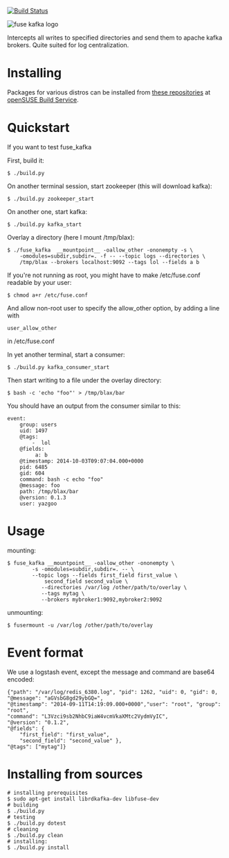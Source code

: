 [![Build Status](https://travis-ci.org/yazgoo/fuse_kafka.svg?branch=master)](https://travis-ci.org/yazgoo/fuse_kafka)

![fuse kafka logo](https://raw.githubusercontent.com/yazgoo/fuse_kafka/master/graphics/fuse_kafka_logo.png "Logo")

Intercepts all writes to specified directories and send them 
to apache kafka brokers.  Quite suited for log centralization.

Installing
==========

Packages for various distros can be installed from [these repositories](http://download.opensuse.org/repositories/home:/yazgoo/) at [openSUSE Build Service](https://build.opensuse.org/package/show/home:yazgoo/fuse_kafka).


Quickstart
==========

If you want to test fuse\_kafka

First, build it:

    $ ./build.py

On another terminal session, start zookeeper (this will download kafka):

    $ ./build.py zookeeper_start

On another one, start kafka:

    $ ./build.py kafka_start

Overlay a directory (here I mount /tmp/blax):

    $ ./fuse_kafka  __mountpoint__ -oallow_other -ononempty -s \
        -omodules=subdir,subdir=. -f -- --topic logs --directories \
        /tmp/blax --brokers localhost:9092 --tags lol --fields a b

If you're not running as root, you might have to make 
/etc/fuse.conf readable by your user:

    $ chmod a+r /etc/fuse.conf

And allow non-root user to specify the allow\_other option, by adding
a line with

    user_allow_other

in /etc/fuse.conf

In yet another terminal, start a consumer:

    $ ./build.py kafka_consumer_start

Then start writing to a file under the overlay directory:

    $ bash -c 'echo "foo"' > /tmp/blax/bar

You should have an output from the consumer similar to this:

    event:
        group: users
        uid: 1497
        @tags:
            -  lol
        @fields:
             a: b
        @timestamp: 2014-10-03T09:07:04.000+0000
        pid: 6485
        gid: 604
        command: bash -c echo "foo"
        @message: foo
        path: /tmp/blax/bar
        @version: 0.1.3
        user: yazgoo

Usage
=====

mounting:

    $ fuse_kafka __mountpoint__ -oallow_other -ononempty \
            -s -omodules=subdir,subdir=. -- \
            --topic logs --fields first_field first_value \
                second_field second_value \
               --directories /var/log /other/path/to/overlay \
               --tags mytag \
               --brokers mybroker1:9092,mybroker2:9092
unmounting:

    $ fusermount -u /var/log /other/path/to/overlay

Event format
============

We use a logstash event, except the message and command are base64 encoded:

    {"path": "/var/log/redis_6380.log", "pid": 1262, "uid": 0, "gid": 0,
    "@message": "aGVsbG8gd29ybGQ=",
    "@timestamp": "2014-09-11T14:19:09.000+0000","user": "root", "group":
    "root",
    "command": "L3Vzci9sb2NhbC9iaW4vcmVkaXMtc2VydmVyIC",
    "@version": "0.1.2",
    "@fields": {
        "first_field": "first_value",
        "second_field": "second_value" },
    "@tags": ["mytag"]}

Installing from sources
=======================

    # installing prerequisites
    $ sudo apt-get install librdkafka-dev libfuse-dev
    # building
    $ ./build.py 
    # testing
    $ ./build.py dotest
    # cleaning
    $ ./build.py clean
    # installing:
    $ ./build.py install
